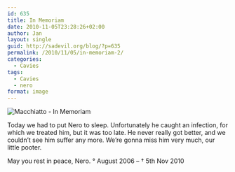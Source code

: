 ```yaml
---
id: 635
title: In Memoriam
date: 2010-11-05T23:28:26+02:00
author: Jan
layout: single
guid: http://sadevil.org/blog/?p=635
permalink: /2010/11/05/in-memoriam-2/
categories:
  - Cavies
tags:
  - Cavies
  - nero
format: image
---
```

<img src="https://i2.wp.com/kcore.org/wp-content/uploads/2010/11/Nero_Memories_1000-me.jpg?w=80%25&#038;ssl=1" alt="Macchiatto - In Memoriam" data-recalc-dims="1" />

Today we had to put Nero to sleep. Unfortunately he caught an infection, for which we treated him, but it was too late. He never really got better, and we couldn&#8217;t see him suffer any more. We&#8217;re gonna miss him very much, our little pooter.

May you rest in peace, Nero. &deg; August 2006 &#8211; &#8224; 5th Nov 2010